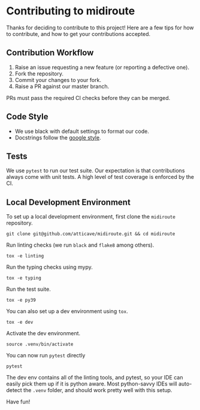 # Contributing to midiroute

Thanks for deciding to contribute to this project! Here are a few tips for
how to contribute, and how to get your contributions accepted.

## Contribution Workflow

1. Raise an issue requesting a new feature (or reporting a defective one).
1. Fork the repository.
1. Commit your changes to your fork.
1. Raise a PR against our master branch.

PRs must pass the required CI checks before they can be merged.

## Code Style

* We use black with default settings to format our code.
* Docstrings follow the [google style](http://google.github.io/styleguide/pyguide.html#381-docstrings).

## Tests

We use `pytest` to run our test suite. Our expectation is that contributions
always come with unit tests. A high level of test coverage is enforced by the
CI.

## Local Development Environment

To set up a local development environment, first clone the `midiroute`
repository.

```
git clone git@github.com/atticave/midiroute.git && cd midiroute
```

Run linting checks (we run `black` and `flake8` among others).

```
tox -e linting
```

Run the typing checks using mypy.

```
tox -e typing
```

Run the test suite.

```
tox -e py39
```

You can also set up a dev environment using `tox`.
```
tox -e dev
```

Activate the dev environment.

```
source .venv/bin/activate
```

You can now run `pytest` directly

```
pytest
```

The dev env contains all of the linting tools, and pytest, so your IDE can
easily pick them up if it is python aware. Most python-savvy IDEs will
auto-detect the `.venv` folder, and should work pretty well with this setup.

Have fun!
